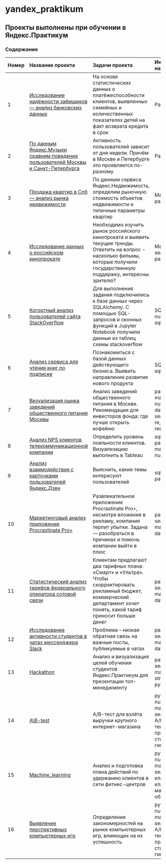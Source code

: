 # yandex_praktikum

## Проекты выполнены при обучении в Яндекс.Практикум

### Содержание

|Номер|Название проекта | Задачи проекта | Инструменты и навыки |
|:--| :--------------------- | :---------------------------------------------------------- |:-----------------|
|1| [Исследование надёжности заёмщиков — анализ банковских данных][1] | На основе статистических данных о платёжеспособности клиентов, выявленных семейных и количественных показателях детей на факт возврата кредита в срок |Pandas |
|2| [По данным Яндекс.Музыки сравним поведение пользователей Москвы и Санкт-Петербурга][2]| Активность пользователей зависит от дня недели. Причём в Москве и Петербурге это проявляется по-разному | Pandas |
|3| [Продажа квартир в Спб — анализ рынка недвижимости][3]| По данным сервиса Яндекс.Недвижимость, определим рыночную стоимость объектов недвижимости и типичные параметры квартир| Matplotlib, pandas |
|4| [Исследование данных о российском кинопрокате][4]| Необходимо изучить рынок российского кинопроката и выявить текущие тренды. Ответить на вопрос - насколько фильмы, которые получили государственную поддержку, интересны зрителю? | Matplotlib, seaborn, pandas, numpy |
|5| [Когортный анализ пользователей сайта StackOverflow][5]| Для выполнения задания подключились к базе данных через SQLAlchemy. С помощью SQL-запросов и оконных функций в Jupyter Notebook получили данные из таблиц схемы stackoverflow |SQL, pandas, numpy, sqlalchemy |
|6| [Анализ сервиса для чтения книг по подписке][6]| Познакомиться с базой данных действующего бизнеса. Выявить направление развития нового продукта |SQL, pandas, sqlalchemy |
|7| [Визуализация рынка заведений общественного питания Москвы][7]| Анализ заведений общественного питания в Москве.  Рекомендации для инвесторов фонда: где лучше открыть кофейню | pandas, matplotlib, plotly, numpy, datetime, scipy, seaborn, math, re, json, requests, folium |
|8| [Анализ NPS клиентов телекоммуникационной компании][8]| Определить уровень лояльности клиентов. Визуализацию выполнить в Tableau | sqlalchemy, pandas, matplotlib, plotly, numpy, Tableau |
|9| [Анализ взаимодействия с карточками пользователей Яндекс.Дзен][9]| Выяснить, какие темы интересуют пользователей | sqlalchemy, pandas, Tableau |
|10| [Маркетинговый анализ приложения Procrastinate Pro+][10] | Развлекательное приложение Procrastinate Pro+, несмотря вложения в рекламу, компания терпит убытки. Задача — разобраться в причинах и помочь компании выйти в плюс | pandas, numpy, seaborn, matplotlib.pyplot, datetime |
|11| [Статистический анализ тарифов федерального оператора сотовой связи][11] | Клиентам предлагают два тарифных плана: «Смарт» и «Ультра». Чтобы скорректировать рекламный бюджет, коммерческий департамент хочет понять, какой тариф приносит больше денег | pandas, numpy, seaborn, matplotlib.pyplot, datetime |
|12| [Исследование активности студентов в чатах мессенджера Slack][12] |Проблема – низкая обратная связь на важные посты, публикуемые в чатах | pandas, numpy, seaborn, matplotlib, plotly, datetime |
|13| [Hackathon][13] | Анализ и визуализация целей обучения студентов Яндекс.Практикум для презентации топ-менеджменту | pandas, numpy, seaborn, matplotlib, plotly, string, pymorphy2 |
|14| [A\B-test][14] | A/B-тест для взлёта выручки крупного интернет-магазина | python, pandas, numpy, matplotlib, seaborn, scipy, A/B-тестирование, проверка статистических гипотез |
|15| [Machine_learning][15] | Анализ и подготовка плана действий по удержанию клиентов в сети фитнес-центров | python, pandas, numpy, matplotlib, seaborn, scipy, классификация, кластеризация, машинное обучение |
|16| [Выявление перспективных компьютерных игр][16] | Определение закономерностей на рынке компьютерных игр, влияющих на их успешность | python, pandas, numpy, matplotlib, seaborn, scipy, A/B-тестирование, проверка статистических гипотез |

[1]: https://clck.ru/34Nnbh
[2]: https://clck.ru/34Nnch
[3]: https://clck.ru/34Nnef
[4]: https://clck.ru/34Nng8
[5]: https://clck.ru/34Fdz7
[6]: https://clck.ru/34Fe4n
[7]: https://clck.ru/34FfBt
[8]: https://clck.ru/34Ffej
[9]: https://clck.ru/34FfrY
[10]: https://clck.ru/34FhNs
[11]: https://clck.ru/34FhaU
[12]: https://clck.ru/34FiKw
[13]: https://clck.ru/34FiXe
[14]: https://clck.ru/34VWif
[15]: https://clck.ru/34s96o 
[16]: https://clck.ru/34s8tK
